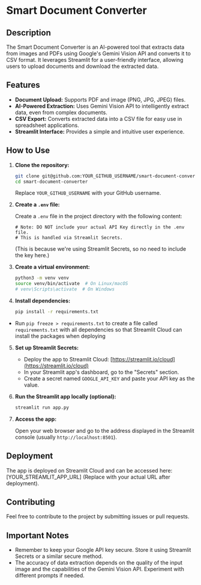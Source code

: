 # Smart Document Converter

## Description

The Smart Document Converter is an AI-powered tool that extracts data from images and PDFs using Google's Gemini Vision API and converts it to CSV format. It leverages Streamlit for a user-friendly interface, allowing users to upload documents and download the extracted data.

## Features

*   **Document Upload:** Supports PDF and image (PNG, JPG, JPEG) files.
*   **AI-Powered Extraction:** Uses Gemini Vision API to intelligently extract data, even from complex documents.
*   **CSV Export:** Converts extracted data into a CSV file for easy use in spreadsheet applications.
*   **Streamlit Interface:** Provides a simple and intuitive user experience.

## How to Use

1.  **Clone the repository:**

    ```bash
    git clone git@github.com:YOUR_GITHUB_USERNAME/smart-document-converter.git
    cd smart-document-converter
    ```

    Replace `YOUR_GITHUB_USERNAME` with your GitHub username.

2.  **Create a `.env` file:**

    Create a `.env` file in the project directory with the following content:

    ```
    # Note: DO NOT include your actual API Key directly in the .env file.
    # This is handled via Streamlit Secrets.
    ```

    (This is because we're using Streamlit Secrets, so no need to include the key here.)

3.  **Create a virtual environment:**

    ```bash
    python3 -m venv venv
    source venv/bin/activate  # On Linux/macOS
    # venv\Scripts\activate  # On Windows
    ```

4.  **Install dependencies:**

    ```bash
    pip install -r requirements.txt
    ```
*   Run `pip freeze > requirements.txt` to create a file called `requirements.txt` with all dependencies so that Streamlit Cloud can install the packages when deploying

5.  **Set up Streamlit Secrets:**

    *   Deploy the app to Streamlit Cloud: [https://streamlit.io/cloud](https://streamlit.io/cloud)
    *   In your Streamlit app's dashboard, go to the "Secrets" section.
    *   Create a secret named `GOOGLE_API_KEY` and paste your API key as the value.

6.  **Run the Streamlit app locally (optional):**

    ```bash
    streamlit run app.py
    ```

7.  **Access the app:**

    Open your web browser and go to the address displayed in the Streamlit console (usually `http://localhost:8501`).

## Deployment

The app is deployed on Streamlit Cloud and can be accessed here: [YOUR_STREAMLIT_APP_URL] (Replace with your actual URL after deployment).

## Contributing

Feel free to contribute to the project by submitting issues or pull requests.

## Important Notes

*   Remember to keep your Google API key secure. Store it using Streamlit Secrets or a similar secure method.
*   The accuracy of data extraction depends on the quality of the input image and the capabilities of the Gemini Vision API.  Experiment with different prompts if needed.
